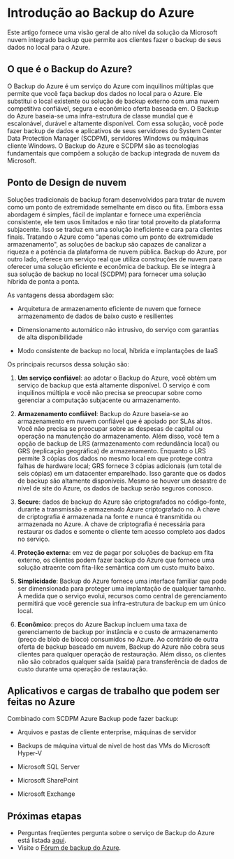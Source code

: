 <properties
	pageTitle="Introdução ao Backup do Azure"
	description="Este artigo fornece uma visão geral do serviço de Backup do Azure que permite que os clientes a dados de backup para o Azure"
	services="backup"
	documentationCenter=""
	authors="prvijay"
	manager="shreeshd"
	editor="tysonn"/>

<tags
	ms.service="backup"
	ms.workload="storage-backup-recovery"
	ms.tgt_pltfrm="na"
	ms.devlang="na"
	ms.topic="article"
	ms.date="04/08/2015"
	ms.author="prvijay"/>

# Introdução ao Backup do Azure
Este artigo fornece uma visão geral de alto nível da solução da Microsoft nuvem integrado backup que permite aos clientes fazer o backup de seus dados no local para o Azure.

## O que é o Backup do Azure?
O Backup do Azure é um serviço do Azure com inquilinos múltiplas que permite que você faça backup dos dados no local para o Azure. Ele substitui o local existente ou solução de backup externo com uma nuvem competitiva confiável, segura e econômico oferta baseada em. O Backup do Azure baseia-se uma infra-estrutura de classe mundial que é escalonável, durável e altamente disponível. Com essa solução, você pode fazer backup de dados e aplicativos de seus servidores do System Center Data Protection Manager (SCDPM), servidores Windows ou máquinas cliente Windows. O Backup do Azure e SCDPM são as tecnologias fundamentais que compõem a solução de backup integrada de nuvem da Microsoft.

## Ponto de Design de nuvem
Soluções tradicionais de backup foram desenvolvidos para tratar de nuvem como um ponto de extremidade semelhante em disco ou fita. Embora essa abordagem é simples, fácil de implantar e fornece uma experiência consistente, ele tem usos limitados e não tirar total proveito da plataforma subjacente. Isso se traduz em uma solução ineficiente e cara para clientes finais. Tratando o Azure como "apenas como um ponto de extremidade armazenamento", as soluções de backup são capazes de canalizar a riqueza e a potência da plataforma de nuvem pública. Backup do Azure, por outro lado, oferece um serviço real que utiliza construções de nuvem para oferecer uma solução eficiente e econômica de backup. Ele se integra à sua solução de backup no local (SCDPM) para fornecer uma solução híbrida de ponta a ponta.

As vantagens dessa abordagem são:

+ Arquitetura de armazenamento eficiente de nuvem que fornece armazenamento de dados de baixo custo e resilientes

+ Dimensionamento automático não intrusivo, do serviço com garantias de alta disponibilidade

+ Modo consistente de backup no local, híbrida e implantações de IaaS

Os principais recursos dessa solução são:

1. **Um serviço confiável**: ao adotar o Backup do Azure, você obtém um serviço de backup que está altamente disponível. O serviço é com inquilinos múltipla e você não precisa se preocupar sobre como gerenciar a computação subjacente ou armazenamento.

2. **Armazenamento confiável**: Backup do Azure baseia-se ao armazenamento em nuvem confiável que é apoiado por SLAs altos. Você não precisa se preocupar sobre as despesas de capital ou operação na manutenção do armazenamento. Além disso, você tem a opção de backup de LRS (armazenamento com redundância local) ou GRS (replicação geográfica) de armazenamento. Enquanto o LRS permite 3 cópias dos dados no mesmo local em que protege contra falhas de hardware local; GRS fornece 3 cópias adicionais (um total de seis cópias) em um datacenter emparelhado. Isso garante que os dados de backup são altamente disponíveis. Mesmo se houver um desastre de nível de site do Azure, os dados de backup serão seguros conosco.

3. **Secure**: dados de backup do Azure são criptografados no código-fonte, durante a transmissão e armazenado Azure criptografado no. A chave de criptografia é armazenada na fonte e nunca é transmitida ou armazenada no Azure. A chave de criptografia é necessária para restaurar os dados e somente o cliente tem acesso completo aos dados no serviço.

4. **Proteção externa**: em vez de pagar por soluções de backup em fita externo, os clientes podem fazer backup do Azure que fornece uma solução atraente com fita-like semântica com um custo muito baixo.

5. **Simplicidade**: Backup do Azure fornece uma interface familiar que pode ser dimensionada para proteger uma implantação de qualquer tamanho. À medida que o serviço evolui, recursos como central de gerenciamento permitirá que você gerencie sua infra-estrutura de backup em um único local.

6. **Econômico**: preços do Azure Backup incluem uma taxa de gerenciamento de backup por instância e o custo de armazenamento (preço de blob de bloco) consumidos no Azure. Ao contrário de outra oferta de backup baseado em nuvem, Backup do Azure não cobra seus clientes para qualquer operação de restauração. Além disso, os clientes não são cobrados qualquer saída (saída) para transferência de dados de custo durante uma operação de restauração.


## Aplicativos e cargas de trabalho que podem ser feitas no Azure
Combinado com SCDPM Azure Backup pode fazer backup:

+ Arquivos e pastas de cliente enterprise, máquinas de servidor

+ Backups de máquina virtual de nível de host das VMs do Microsoft Hyper-V

+ Microsoft SQL Server

+ Microsoft SharePoint

+ Microsoft Exchange

## Próximas etapas
+ Perguntas freqüentes pergunta sobre o serviço de Backup do Azure está listada [aqui](backup-azure-backup-faq.md).
+ Visite o [Fórum de backup do Azure](http://go.microsoft.com/fwlink/p/?LinkId=290933).

<!---HONumber=GIT-SubDir--> 